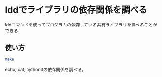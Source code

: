 # lddでライブラリの依存関係を調べる

lddコマンドを使ってプログラムの依存している共有ライブラリを調べることができる

## 使い方

```bash
make
```

echo, cat, python3の依存関係を調べる。
